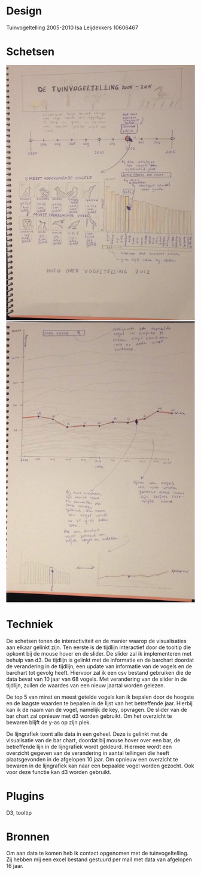 # Design

Tuinvogeltelling 2005-2010
Isa Leijdekkers
10606467

# Schetsen

![](doc/schets4.png)
![](doc/schets5.png)

# Techniek

De schetsen tonen de interactiviteit en de manier waarop de visualisaties aan elkaar gelinkt zijn. Ten eerste is de tijdlijn interactief door de tooltip die opkomt bij de mouse hover en de slider. De slider zal ik implementeren met behulp van d3.
De tijdlijn is gelinkt met de informatie en de barchart doordat de verandering in de tijdlijn, een update van informatie van de vogels en de barchart tot gevolg heeft. Hiervoor zal ik een csv bestand gebruiken die de data bevat van 10 jaar van 68 vogels. Met verandering van de slider in de tijdlijn, zullen de waardes van een nieuw jaartal worden gelezen.

De top 5 van minst en meest getelde vogels kan ik bepalen door de hoogste en de laagste waarden te bepalen in de lijst van het betreffende jaar. Hierbij kan ik de naam van de vogel, namelijk de key, opvragen. De slider van de bar chart zal opnieuw met d3 worden gebruikt. Om het overzicht te bewaren blijft de y-as op zijn plek.

De lijngrafiek toont alle data in een geheel. Deze is gelinkt met de visualisatie van de bar chart, doordat bij mouse hover over een bar, de betreffende lijn in de lijngrafiek wordt gekleurd. Hiermee wordt een overzicht gegeven van de verandering in aantal tellingen die heeft plaatsgevonden in de afgelopen 10 jaar. Om opnieuw een overzicht te bewaren in de lijngrafiek kan naar een bepaalde vogel worden gezocht. Ook voor deze functie kan d3 worden gebruikt.

# Plugins
D3, tooltip

# Bronnen

Om aan data te komen heb ik contact opgenomen met de tuinvogeltelling. Zij hebben mij een excel bestand gestuurd per mail met data van afgelopen 16 jaar.
